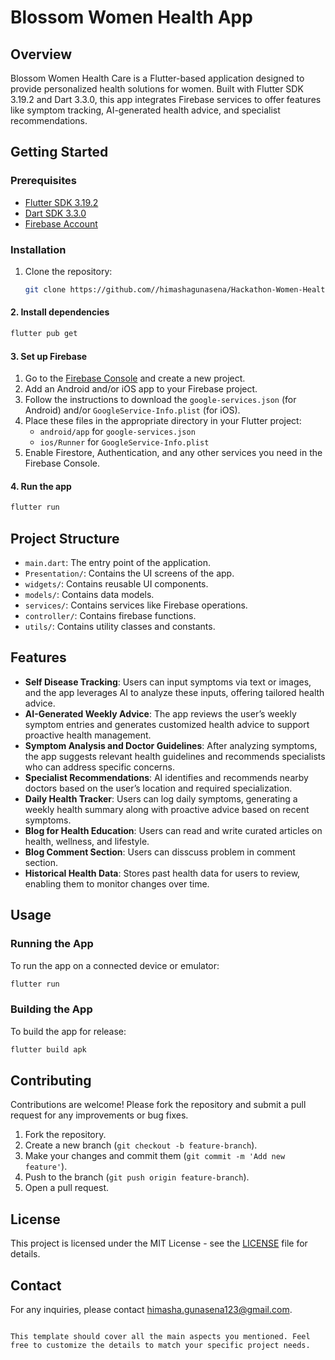 # Blossom Women Health App

## Overview
Blossom Women Health Care is a Flutter-based application designed to provide personalized health solutions for women. Built with Flutter SDK 3.19.2 and Dart 3.3.0, this app integrates Firebase services to offer features like symptom tracking, AI-generated health advice, and specialist recommendations.

## Getting Started

### Prerequisites

- [Flutter SDK 3.19.2](https://flutter.dev/docs/get-started/install)
- [Dart SDK 3.3.0](https://dart.dev/get-dart)
- [Firebase Account](https://firebase.google.com/)

### Installation

1. Clone the repository:

   ```bash
   git clone https://github.com//himashagunasena/Hackathon-Women-Health-App.git
   
#### 2. Install dependencies

```bash
flutter pub get
```

#### 3. Set up Firebase

1. Go to the [Firebase Console](https://console.firebase.google.com/) and create a new project.
2. Add an Android and/or iOS app to your Firebase project.
3. Follow the instructions to download the `google-services.json` (for Android) and/or `GoogleService-Info.plist` (for iOS).
4. Place these files in the appropriate directory in your Flutter project:
   - `android/app` for `google-services.json`
   - `ios/Runner` for `GoogleService-Info.plist`
5. Enable Firestore, Authentication, and any other services you need in the Firebase Console.

#### 4. Run the app

```bash
flutter run
```

## Project Structure

- `main.dart`: The entry point of the application.
- `Presentation/`: Contains the UI screens of the app.
- `widgets/`: Contains reusable UI components.
- `models/`: Contains data models.
- `services/`: Contains services like Firebase operations.
- `controller/`: Contains firebase functions.
- `utils/`: Contains utility classes and constants.

## Features

- **Self Disease Tracking**: Users can input symptoms via text or images, and the app leverages AI to analyze these inputs, offering tailored health advice.
- **AI-Generated Weekly Advice**: The app reviews the user’s weekly symptom entries and generates customized health advice to support proactive health management.
- **Symptom Analysis and Doctor Guidelines**: After analyzing symptoms, the app suggests relevant health guidelines and recommends specialists who can address specific concerns.
- **Specialist Recommendations**: AI identifies and recommends nearby doctors based on the user’s location and required specialization.
- **Daily Health Tracker**: Users can log daily symptoms, generating a weekly health summary along with proactive advice based on recent symptoms.
- **Blog for Health Education**: Users can read and write curated articles on health, wellness, and lifestyle.
- **Blog Comment Section**: Users can disscuss problem in comment section.
- **Historical Health Data**: Stores past health data for users to review, enabling them to monitor changes over time.

## Usage

### Running the App

To run the app on a connected device or emulator:

```bash
flutter run
```

### Building the App

To build the app for release:

```bash
flutter build apk
```

## Contributing

Contributions are welcome! Please fork the repository and submit a pull request for any improvements or bug fixes.

1. Fork the repository.
2. Create a new branch (`git checkout -b feature-branch`).
3. Make your changes and commit them (`git commit -m 'Add new feature'`).
4. Push to the branch (`git push origin feature-branch`).
5. Open a pull request.

## License

This project is licensed under the MIT License - see the [LICENSE](LICENSE) file for details.

## Contact

For any inquiries, please contact himasha.gunasena123@gmail.com.
```

This template should cover all the main aspects you mentioned. Feel free to customize the details to match your specific project needs.

